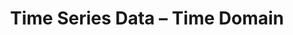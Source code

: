 ---
title: "Time Series Data – Time Domain"
index: 2
materials:
- topic: "Motivation"
  files:
  - type: "colab"
    url: lectures/module2/2-2_timeseries_timedomain/2-2a – Motivation.ipynb
  - type: "video"
    url: "https://youtu.be/L3K_prjtBFw?si=BV7R2ftTuxy9mzWS"
- topic: "Matplotlib"
  files:
  - type: "colab"
    url: lectures/module2/2-2_timeseries_timedomain/2-2b – Matplotlib.ipynb
  - type: "video"
    url: "https://youtu.be/kcYZ3AjG_nk?si=zBqOjJqTI2hTWi-1"
- topic: "Handling Time"
  files:
  - type: "colab"
    url: lectures/module2/2-2_timeseries_timedomain/2-2c – Handling Time.ipynb
  - type: "video"
    url: "https://youtu.be/_sgbNYHutxY?si=BwXKfdVP_sPE8heA"
- topic: "Data Sampling"
  files:
  - type: "colab"
    url: lectures/module2/2-2_timeseries_timedomain/2-2d – Data Sampling.ipynb
  - type: "video"
    url: "https://youtu.be/HS6JKEuCdUc?si=oj6p_fX-vPs57gMK"
- topic: "Data Windowing"
  files:
  - type: "colab"
    url: lectures/module2/2-2_timeseries_timedomain/2-2e – Data Windowing.ipynb
  - type: "video"
    url: "https://youtu.be/C41IZzjWza4?si=NmWTwMDTcENKBf_-"
- topic: "Time-Domain Features"
  files:
  - type: "colab"
    url: lectures/module2/2-2_timeseries_timedomain/2-2f – Time-Domain Features.ipynb
  - type: "video"
    url: "https://youtu.be/KnAGVk4bsOg?si=7tWWSzt9shAQQ1Wj"
assignment:
  files:
  - type: "colab"
    url: lectures/module2/2-2_timeseries_timedomain/HW2-2.ipynb
---